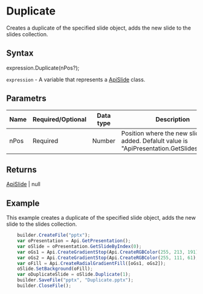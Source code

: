 # Duplicate

Creates a duplicate of the specified slide object, adds the new slide to the slides collection.

## Syntax

expression.Duplicate(nPos?);

`expression` - A variable that represents a [ApiSlide](../ApiSlide.md) class.

## Parametrs

| **Name** | **Required/Optional** | **Data type** | **Description** |
| ------------- | ------------- | ------------- | ------------- |
| nPos | Required | Number | Position where the new slide will be added. Defalult value is "ApiPresentation.GetSlidesCount()". |

## Returns

[ApiSlide](../../ApiSlide/ApiSlide.md) &#124; null

## Example

This example creates a duplicate of the specified slide object, adds the new slide to the slides collection.

```javascript
	builder.CreateFile("pptx");
	var oPresentation = Api.GetPresentation();
	var oSlide = oPresentation.GetSlideByIndex(0);
	var oGs1 = Api.CreateGradientStop(Api.CreateRGBColor(255, 213, 191), 0);
	var oGs2 = Api.CreateGradientStop(Api.CreateRGBColor(255, 111, 61), 100000);
	var oFill = Api.CreateRadialGradientFill([oGs1, oGs2]);
	oSlide.SetBackground(oFill);
	var oDuplicateSlide = oSlide.Duplicate(1);
	builder.SaveFile("pptx", "Duplicate.pptx");
	builder.CloseFile();
```